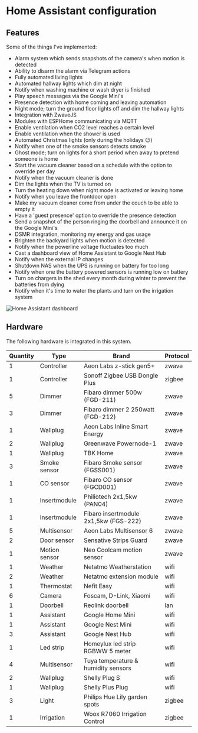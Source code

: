 Home Assistant configuration
============================

Features
--------
Some of the things I've implemented:

* Alarm system which sends snapshots of the camera's when motion is detected
* Ability to disarm the alarm via Telegram actions
* Fully automated living lights
* Automated hallway lights which dim at night
* Notify when washing machine or wash dryer is finished
* Play speech messages via the Google Mini's
* Presence detection with home coming and leaving automation
* Night mode; turn the ground floor lights off and dim the hallway lights
* Integration with ZwaveJS
* Modules with ESPHome communicating via MQTT
* Enable ventilation when CO2 level reaches a certain level
* Enable ventilation when the shower is used
* Automated Christmas lights (only during the holidays 😉)
* Notify when one of the smoke sensors detects smoke
* Ghost mode; turn on lights for a short period when away to pretend someone is home
* Start the vacuum cleaner based on a schedule with the option to override per day
* Notify when the vacuum cleaner is done
* Dim the lights when the TV is turned on
* Turn the heating down when night mode is activated or leaving home
* Notify when you leave the frontdoor open
* Make my vacuum cleaner come from under the couch to be able to empty it
* Have a 'guest presence' option to override the presence detection
* Send a snapshot of the person ringing the doorbell and announce it on the Google Mini's
* DSMR integration, monitoring my energy and gas usage
* Brighten the backyard lights when motion is detected
* Notify when the powerline voltage fluctuates too much
* Cast a dashboard view of Home Assistant to Google Nest Hub
* Notify when the external IP changes
* Shutdown NAS when the UPS is running on battery for too long
* Notify when one the battery powered sensors is running low on battery
* Turn on chargers in the shed every month during winter to prevent the batteries from dying
* Notify when it's time to water the plants and turn on the irrigation system

![Home Assistant dashboard](https://timdepater.com/projects/home-assistant-1.png "Home Assistant dashboard")

Hardware
--------

The following hardware is integrated in this system.

| Quantity | Type          | Brand                                 | Protocol |
| -------- | ------------- | ------------------------------------- | -------- |
| 1        | Controller    | Aeon Labs z-stick gen5+               | zwave    |
| 1        | Controller    | Sonoff Zigbee USB Dongle Plus         | zigbee   |
| 5        | Dimmer        | Fibaro dimmer 500w (FGD-211)          | zwave    |
| 3        | Dimmer        | Fibaro dimmer 2 250watt (FGD-212)     | zwave    |
| 1        | Wallplug      | Aeon Labs Inline Smart Energy         | zwave    |
| 2        | Wallplug      | Greenwave Powernode-1                 | zwave    |
| 1        | Wallplug      | TBK Home                              | zwave    |
| 3        | Smoke sensor  | Fibaro Smoke sensor (FGSS001)         | zwave    |
| 1        | CO sensor     | Fibaro CO sensor (FGCD001)            | zwave    |
| 1        | Insertmodule  | Philiotech 2x1,5kw (PAN04)            | zwave    |
| 1        | Insertmodule  | Fibaro insertmodule 2x1,5kw (FGS-222) | zwave    |
| 5        | Multisensor   | Aeon Labs Multisensor 6               | zwave    |
| 2        | Door sensor   | Sensative Strips Guard                | zwave    |
| 1        | Motion sensor | Neo Coolcam motion sensor             | zwave    |
| 1        | Weather       | Netatmo Weatherstation                | wifi     |
| 2        | Weather       | Netatmo extension module              | wifi     |
| 1        | Thermostat    | Nefit Easy                            | wifi     |
| 6        | Camera        | Foscam, D-Link, Xiaomi                | wifi     |
| 1        | Doorbell      | Reolink doorbell                      | lan      |
| 1        | Assistant     | Google Home Mini                      | wifi     |
| 1        | Assistant     | Google Nest Mini                      | wifi     |
| 3        | Assistant     | Google Nest Hub                       | wifi     |
| 1        | Led strip     | Homeylux led strip RGBWW 5 meter      | wifi     |
| 4        | Multisensor   | Tuya temperature & humidity sensors   | wifi     |
| 2        | Wallplug      | Shelly Plug S                         | wifi     |
| 1        | Wallplug      | Shelly Plus Plug                      | wifi     |
| 3        | Light         | Philips Hue Lily garden spots         | zigbee   |
| 1        | Irrigation    | Woox R7060 Irrigation Control         | zigbee   |
